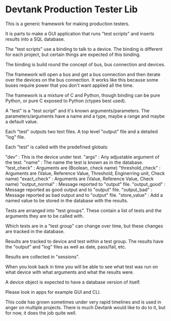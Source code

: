 Devtank Production Tester Lib
=============================

This is a generic framework for making production testers.

It is parts to make a GUI application that runs "test scripts" and
inserts results into a SQL database.

The "test scripts" use a binding to talk to a device.
The binding is different for each project, but certain things are
expected of this binding.

The binding is build round the concept of bus, bus connection and
devices.

The framework will open a bus and get a bus connection and then iterate
over the devices on the bus connection. It works like this because some
buses require power that you don't want applied all the time.

The framework is a mixture of C and Python, though binding can be pure
Python, or pure C exposed to Python (ctypes best used).

A "test" is a "test script" and it's known arguments/parameters.
The parameters/arguments have a name and a type, maybe a range and maybe
a default value.

Each "test" outputs two text files. A top level "output" file and a
detailed "log" file.

Each "test" is called with the predefined globals:

"dev"             : This is the device under test.
"args"            : Any adjustable argument of the test.
"name"            : The name the test is known as in the database.
"test_check"      : Arguments are (Boolean, check name)
"threshold_check" : Arguments are (Value, Reference Value, Threshold, Enginerring unit, Check name)
"exact_check"     : Arguments are (Value, Reference Value, Check name)
"output_normal"   : Message reported to "output" file.
"output_good"     : Message reported as good output and to "output" file.
"output_bad"      : Message reported as bad output and to "output" file.
"store_value"     : Add a named value to be stored in the database with the results.


Tests are arranged into "test groups". These contain a list of tests and
the arguments they are to be called with.

Which tests are in a "test group" can change over time, but these
changes are tracked in the database.

Results are tracked to device and test within a test group. The results
have the "output" and "log" files as well as date, pass/fail, etc.

Results are collected in "sessions".

When you look back in time you will be able to see what test was run on
what device with what arguments and what the results were.

A device object is expected to have a database version of itself.

Please look in apps for example GUI and CLI.

This code has grown sometimes under very rapid timelines and is used in
anger on multiple projects. There is much Devtank would like to do to
it, but for now, it does the job quite well.
